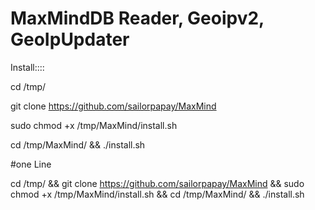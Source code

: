 # MaxMindDB Reader, Geoipv2, GeoIpUpdater

Install::::



cd /tmp/ 

git clone https://github.com/sailorpapay/MaxMind 

sudo chmod +x /tmp/MaxMind/install.sh 

cd /tmp/MaxMind/ && ./install.sh


#one Line

cd /tmp/ && git clone https://github.com/sailorpapay/MaxMind  && sudo chmod +x /tmp/MaxMind/install.sh && cd /tmp/MaxMind/ && ./install.sh

